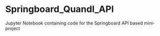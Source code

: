 # Springboard_Quandl_API
Jupyter Notebook containing code for the Springboard API based mini-project
